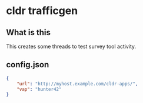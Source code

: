 # cldr trafficgen

## What is this

This creates some threads to test survey tool activity.

## config.json

```json
{
    "url": "http://myhost.example.com/cldr-apps/",
    "vap": "hunter42"
}
```

